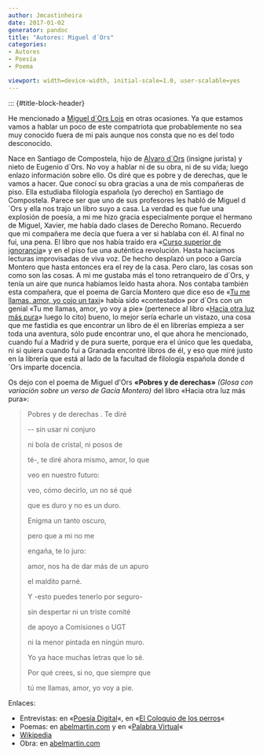 ```yaml
---
author: Jmcastinheira
date: 2017-01-02
generator: pandoc
title: "Autores: Miguel d´Ors"
categories:
- Autores
- Poesía
- Poema

viewport: width=device-width, initial-scale=1.0, user-scalable=yes
---
```


::: {#title-block-header}

He mencionado a [Miguel d´Ors
Lois](http://es.wikipedia.org/wiki/Miguel_d%27Ors) en otras ocasiones.
Ya que estamos vamos a hablar un poco de este compatriota que
probablemente no sea muy conocido fuera de mi pais aunque nos consta que
no es del todo desconocido.

Nace en Santiago de Compostela, hijo de [Alvaro
d´Ors](http://es.wikipedia.org/wiki/%C3%81lvaro_d%27Ors) (insigne
jurista) y nieto de Eugenio d´Ors. No voy a hablar ni de su obra, ni de
su vida; luego enlazo información sobre ello. Os diré que es pobre y de
derechas, que le vamos a hacer. Que conocí su obra gracias a una de mis
compañeras de piso. Ella estudiaba filología española (yo derecho) en
Santiago de Compostela. Parece ser que uno de sus profesores les habló
de Miguel d´Ors y ella nos trajo un libro suyo a casa. La verdad es que
fue una explosión de poesía, a mi me hizo gracia especialmente porque el
hermano de Miguel, Xavier, me había dado clases de Derecho Romano.
Recuerdo que mi compañera me decía que fuera a ver si hablaba con él. Al
final no fui, una pena. El libro que nos había traído era «[Curso
superior de ignorancia](http://www.abelmartin.com/aper/ors/1987.html)» y
en el piso fue una auténtica revolución. Hasta hacíamos lecturas
improvisadas de viva voz. De hecho desplazó un poco a García Montero que
hasta entonces era el rey de la casa. Pero claro, las cosas son como son
las cosas. A mi me gustaba más el tono retranqueiro de d´Ors, y tenía un
aire que nunca habíamos leído hasta ahora. Nos contaba también esta
compañera, que el poema de García Montero que dice eso de «[Tu me
llamas, amor, yo cojo un taxi](http://polisea.net/blog/?p=322)» había
sido «contestado» por d´Ors con un genial «Tu me llamas, amor, yo voy a
pie» (pertenece al libro «[Hacia otra luz más
pura](http://www.abelmartin.com/aper/ors/1999.html)» luego lo cito)
bueno, lo mejor sería echarle un vistazo, una cosa que me fastidia es
que encontrar un libro de él en librerías empieza a ser toda una
aventura, sólo pude encontrar uno, el que ahora he mencionado, cuando
fuí a Madrid y de pura suerte, porque era el único que les quedaba, ni
si quiera cuando fui a Granada encontré libros de él, y eso que miré
justo en la librería que está al lado de la facultad de filología
española donde d´Ors imparte docencia.

Os dejo con el poema de Miguel d'Ors **«Pobres y de derechas»** *(Glosa
con variación sobre un verso de Gacía Montero)* del libro «Hacia otra
luz más pura»:

> Pobres y de derechas . Te diré
>
> -- sin usar ni conjuro
>
> ni bola de cristal, ni posos de
>
> té-, te diré ahora mismo, amor, lo que
>
> veo en nuestro futuro:
>
> veo, cómo decirlo, un no sé qué
>
> que es duro y no es un duro.
>
> Enigma un tanto oscuro,
>
> pero que a mi no me
>
> engaña, te lo juro:
>
> amor, nos ha de dar más de un apuro
>
> el maldito parné.
>
> Y -esto puedes tenerlo por seguro-
>
> sin despertar ni un triste comité
>
> de apoyo a Comisiones o UGT
>
> ni la menor pintada en ningún muro.
>
> Yo ya hace muchas letras que lo sé.
>
> Por qué crees, si no, que siempre que
>
> tú me llamas, amor, yo voy a pie.

Enlaces:

-   Entrevistas: en «[Poesía
    Digital](http://www.poesiadigital.es/index.php?cmd=entrevista&id=7)«,
    en «[El Coloquio de los
    perros](http://www.elcoloquiodelosperros.net/olfateando13.htm#dors)«
-   Poemas: en
    [abelmartin.com](http://www.abelmartin.com/aper/ors/ors.html) y en
    «[Palabra
    Virtual](http://www.palabravirtual.com/index.php?ir=crit.php&wid=363&show=poemas&p=Miguel+D%B4Ors)«
-   [Wikipedia](http://es.wikipedia.org/wiki/Miguel_d%27Ors)
-   Obra: en
    [abelmartin.com](http://www.abelmartin.com/aper/ors/bib-mo.html)
